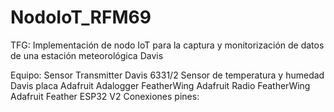 # NodoIoT_RFM69
TFG: Implementación de nodo IoT para la captura y monitorización de datos de una estación meteorológica Davis

Equipo:
Sensor Transmitter Davis 6331/2
Sensor de temperatura y humedad Davis
placa Adafruit Adalogger FeatherWing
Adafruit Radio FeatherWing
Adafruit Feather ESP32 V2
Conexiones pines:



